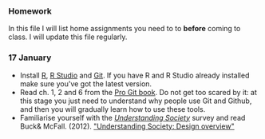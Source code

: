 ### Homework

In this file I will list home assignments you need to to **before** coming to class. I will update this file regularly.

### 17 January

- Install [R](https://www.r-project.org/), [R Studio](https://www.rstudio.com/) and [Git](https://git-scm.com/). If you have R and R Studio already installed make sure you've got the latest version.
- Read ch. 1, 2 and 6 from the [Pro Git book](https://git-scm.com/book/en/v2). Do not get too scared by it: at this stage you just need to understand why people use Git and Github, and then you will gradually learn how to use these tools. 
- Familiarise yourself with the [*Understanding Society*](https://www.understandingsociety.ac.uk/) survey and read Buck& McFall. (2012). ["Understanding Society: Design overview"](http://www.llcsjournal.org/index.php/llcs/article/view/159/168)



